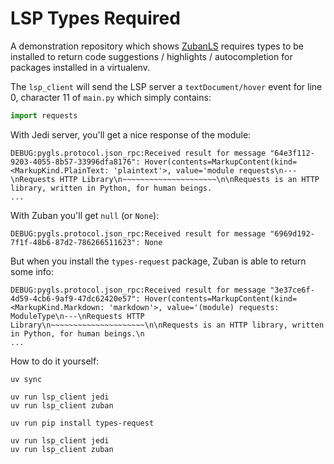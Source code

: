 # LSP Types Required

A demonstration repository which shows [ZubanLS](https://zubanls.com/) requires types to be installed to return code suggestions / highlights / autocompletion for packages installed in a virtualenv.

The `lsp_client` will send the LSP server a `textDocument/hover` event for line 0, character 11 of `main.py` which simply contains:
```python
import requests
```
With Jedi server, you'll get a nice response of the module:
```
DEBUG:pygls.protocol.json_rpc:Received result for message "64e3f112-9203-4055-8b57-33996dfa8176": Hover(contents=MarkupContent(kind=<MarkupKind.PlainText: 'plaintext'>, value='module requests\n---\nRequests HTTP Library\n~~~~~~~~~~~~~~~~~~~~~\n\nRequests is an HTTP library, written in Python, for human beings.
...
```

With Zuban you'll get `null` (or `None`):
```
DEBUG:pygls.protocol.json_rpc:Received result for message "6969d192-7f1f-48b6-87d2-786266511623": None
```

But when you install the `types-request` package, Zuban is able to return some info:
```
DEBUG:pygls.protocol.json_rpc:Received result for message "3e37ce6f-4d59-4cb6-9af9-47dc62420e57": Hover(contents=MarkupContent(kind=<MarkupKind.Markdown: 'markdown'>, value='(module) requests: ModuleType\n---\nRequests HTTP Library\n~~~~~~~~~~~~~~~~~~~~~\n\nRequests is an HTTP library, written in Python, for human beings.\n
...
```

How to do it yourself:

```shell
uv sync

uv run lsp_client jedi
uv run lsp_client zuban

uv run pip install types-request

uv run lsp_client jedi
uv run lsp_client zuban
```
